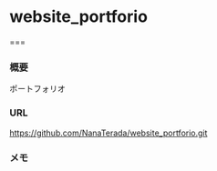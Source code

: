 # website_portforio


===

### 概要
ポートフォリオ

### URL
https://github.com/NanaTerada/website_portforio.git

### メモ
